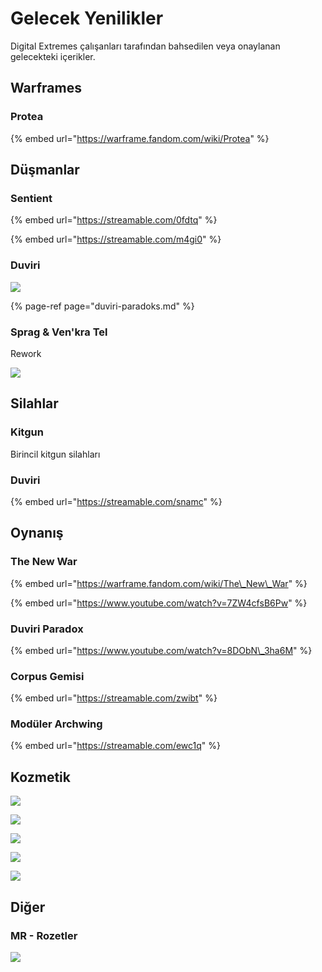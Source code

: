 # Gelecek Yenilikler

Digital Extremes çalışanları tarafından bahsedilen veya onaylanan gelecekteki içerikler.

## Warframes

### Protea

{% embed url="https://warframe.fandom.com/wiki/Protea" %}

## Düşmanlar

### Sentient

{% embed url="https://streamable.com/0fdtq" %}

{% embed url="https://streamable.com/m4gi0" %}

### Duviri

![](https://i.ibb.co/t845V9F/image.png)

{% page-ref page="duviri-paradoks.md" %}

### Sprag & Ven'kra Tel

Rework

![](https://i.ibb.co/cTm8Jb7/image.png)

## Silahlar

### Kitgun

Birincil kitgun silahları

### Duviri

{% embed url="https://streamable.com/snamc" %}

## Oynanış

### The New War

{% embed url="https://warframe.fandom.com/wiki/The\_New\_War" %}

{% embed url="https://www.youtube.com/watch?v=7ZW4cfsB6Pw" %}

### Duviri Paradox

{% embed url="https://www.youtube.com/watch?v=8DObN\_3ha6M" %}

### Corpus Gemisi

{% embed url="https://streamable.com/zwibt" %}

### Modüler Archwing

{% embed url="https://streamable.com/ewc1q" %}

## Kozmetik

![](https://pbs.twimg.com/media/EHP-62CX0AAXip4?format=jpg&name=large)

![](https://i.ibb.co/J7s9FM7/image.png)

![](https://i.ibb.co/fMX306R/image.png)

![](https://i.ibb.co/JvTLQ9B/image.png)

![](https://i.ibb.co/2qGxww6/image.png)

## Diğer

### MR - Rozetler

![](https://imgbbb.com/images/2020/02/29/assets_-lgoamcq2h0squvaydqb_-lmmsxg5h8evry9jm2wt_-lmmzo7uqhe9ws45vs15_image.png)

